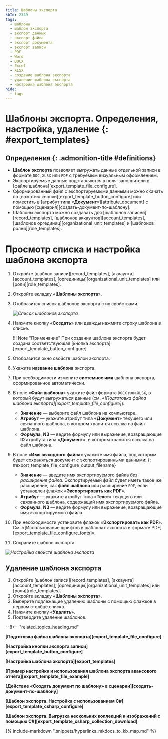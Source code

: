```yaml
---
title: Шаблоны экспорта
kbId: 2349
tags:
  - шаблоны
  - шаблон экспорта
  - экспорт данных
  - экспорт файла
  - экспорт документа
  - экспорт записи
  - PDF
  - Word
  - DOCX
  - Excel
  - XLSX
  - создание шаблона экспорта
  - удаление шаблона экспорта
  - настройка шаблона экспорта
hide:
  - tags
---
```


# Шаблоны экспорта. Определения, настройка, удаление {: #export_templates}

<div class="admonition question" markdown="block">

## Определения {: .admonition-title #definitions}

* **Шаблон экспорта** позволяет выгружать данные отдельной записи в формате `DOC`, `XLSX` или `PDF` с требуемым визуальным оформлением.
* Экспортируемые данные подставляются в поля-заполнители в [файле шаблона][export_template_file_configure].
* Сформированный файл с экспортируемыми данными можно скачать по [нажатию кнопки][export_template_button_configure] или поместить в [атрибут типа «**Документ**»][attribute_document] с помощью [сценария][создать-документ-по-шаблону].
* Шаблоны экспорта можно создавать для [шаблонов записей][record_templates], [шаблонов аккаунтов][account_templates], [шаблонов оргединиц][organizational_unit_templates] и [шаблонов ролей][role_templates].

</div>

# Просмотр списка и настройка шаблона экспорта

1. Откройте [шаблон записи][record_templates], [аккаунта][account_templates], [оргединицы][organizational_unit_templates] или [роли][role_templates].
2. Откройте вкладку «**Шаблоны экспорта**».
3. Отобразится список шаблонов экспорта с их свойствами.

    *![Список шаблонов экспорта](img/export_template_list.png)*

4. Нажмите кнопку «**Создать**» или дважды нажмите строку шаблона в списке.

    !!! Note "Примечание"
        При создании шаблона экспорта будет создана соответствующая [кнопка экспорта][export_template_button_configure].

5. Отобразится окно свойств шаблон экспорта.
6. Укажите **название шаблона** экспорта.
7. При необходимости измените **системное имя** шаблона экспорта, сформированное автоматически.
8. В поле «**Файл шаблона**» укажите файл формата `DOCX` или `XLSX`, в который будут выгружаться данные (см. «_[Подготовка файла шаблона экспорта][export_template_file_configure]_):

    * **Значение** — выберите файл шаблона на компьютере.
    * **Атрибут** — укажите атрибут типа «**Документ**» текущего или связанного шаблона, в котором хранится ссылка на файл шаблона.
    * **Формула**, **N3** — ведите формулу или выражение, возвращающие **ID** атрибута типа «**Документ**», в котором хранится ссылка на файл шаблона.

9. В поле «**Имя выходного файла**» укажите имя файла, под которым будет сохраняться документ с экспортированными данными:
{: #export_template_file_configure_output_filename}

    * **Значение** — введите имя экспортируемого файла _без расширения файла_. Экспортируемый файл будет иметь такое же расширение, как **файл шаблона** или расширение `PDF`, если установлен флажок «**Экспортировать как PDF**».
    * **Атрибут** — укажите атрибут типа «**Текст**» текущего или связанного шаблона, содержащий имя экспортируемого файла.
    * **Формула**, **N3** — ведите формулу или выражение, возвращающие имя экспортируемого файла.

10. При необходимости установите флажок «**Экспортировать как PDF**». См. «[Использование шрифтов в шаблонах экспорта в формате PDF][export_template_file_configure_fonts]».
11. Сохраните шаблон экспорта.

*![Настройка свойств шаблона экспорта](img/export_template_configure.png)*

## Удаление шаблона экспорта

1. Откройте [шаблон записи][record_templates], [аккаунта][account_templates], [оргединицы][organizational_unit_templates] или [роли][role_templates].
2. Откройте вкладку «**Шаблоны экспорта**».
3. Выберите подлежащие удалению шаблоны с помощью флажков в первом столбце списка.
4. Нажмите кнопку «**Удалить**».
5. Подтвердите удаление шаблонов.

--8<-- "related_topics_heading.md"

**[Подготовка файла шаблона экспорта][export_template_file_configure]**

**[Настройка кнопки экспорта записи][export_template_button_configure]**

**[Настройка шаблона экспорта][export_templates]**

**[Пример настройки и использования шаблона экспорта авансового отчёта][export_template_file_example]**

**[Действие «Создать документ по шаблону» в сценарии][создать-документ-по-шаблону]**

**[Шаблон экспорта. Настройка с использованием C#][export_template_csharp_configure]**

**[Шаблон экспорта. Выгрузка нескольких коллекций и изображений с помощью C#][export_template_csharp_collection_download]**

{% include-markdown ".snippets/hyperlinks_mkdocs_to_kb_map.md" %}
